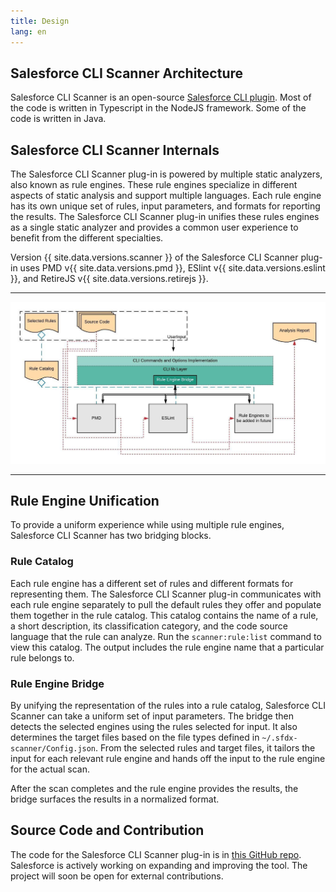 ```yaml
---
title: Design
lang: en
---
```


## Salesforce CLI Scanner Architecture

Salesforce CLI Scanner is an open-source [Salesforce CLI plugin](https://developer.salesforce.com/docs/atlas.en-us.sfdx_cli_plugins.meta/sfdx_cli_plugins/cli_plugins_architecture.htm). Most of the code is written in Typescript in the NodeJS framework. Some of the code is written in Java.

## Salesforce CLI Scanner Internals

The Salesforce CLI Scanner plug-in is powered by multiple static analyzers, also known as rule engines. These rule engines specialize in different aspects of static analysis and support multiple languages. Each rule engine has its own unique set of rules, input parameters, and formats for reporting the results. The Salesforce CLI Scanner plug-in unifies these rules engines as a single static analyzer and provides a common user experience to benefit from the different specialties.

Version {{ site.data.versions.scanner }} of the Salesforce CLI Scanner plug-in uses PMD v{{ site.data.versions.pmd }}, ESlint v{{ site.data.versions.eslint }}, and RetireJS v{{ site.data.versions.retirejs }}.

-------

![Plugin Design](./assets/images/ScannerPlugin.jpeg)

-------

## Rule Engine Unification

To provide a uniform experience while using multiple rule engines, Salesforce CLI Scanner has two bridging blocks. 

### Rule Catalog

Each rule engine has a different set of rules and different formats for representing them. The Salesforce CLI Scanner plug-in communicates with each rule engine separately to pull the default rules they offer and populate them together in the rule catalog. This catalog contains the name of a rule, a short description, its classification category, and the code source language that the rule can analyze. Run the ```scanner:rule:list``` command to view this catalog. The output includes the rule engine name that a particular rule belongs to.

### Rule Engine Bridge

By unifying the representation of the rules into a rule catalog, Salesforce CLI Scanner can take a uniform set of input parameters. The bridge then detects the selected engines using the rules selected for input. It also determines the target files based on the file types defined in ```~/.sfdx-scanner/Config.json```. From the selected rules and target files, it tailors the input for each relevant rule engine and hands off the input to the rule engine for the actual scan.

After the scan completes and the rule engine provides the results, the bridge surfaces the results in a normalized format.

## Source Code and Contribution

The code for the Salesforce CLI Scanner plug-in is in [this GitHub repo](https://github.com/forcedotcom/sfdx-scanner). Salesforce is actively working on expanding and improving the tool. The project will soon be open for external contributions.



